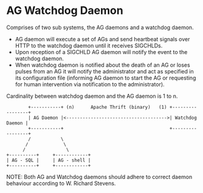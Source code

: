 AG Watchdog Daemon
==================

Comprises of two sub systems, the AG daemons and a watchdog daemon.

- AG daemon will execute a set of AGs and send heartbeat signals over HTTP to the watchdog daemon until it receives SIGCHLDs. 
- Upon reception of a SIGCHLD AG daemon will notify the event to the watchdog daemon.
- When watchdog daemon is notified about the death of an AG or loses pulses from an AG it will notify the administrator and act as specified in its configuration file (informing AG daemon to start the AG or requesting for human intervention via notification to the administrator).


Cardinality between watchdog daemon and the AG daemon is 1 to n.

			+-----------+ (n)      Apache Thrift (binary)	(1) +-----------------+
			| AG Daemon |<------------------------------------->| Watchdog Daemon |
			+-----------+                                       +-----------------+
			/           \
	       /             \
	      /               \
	+----------+     +------------+
	| AG - SQL |     | AG - shell |
	+----------+     +------------+

NOTE: Both AG and Watchdog daemons should adhere to correct daemon behaviour according to W. Richard Stevens.


